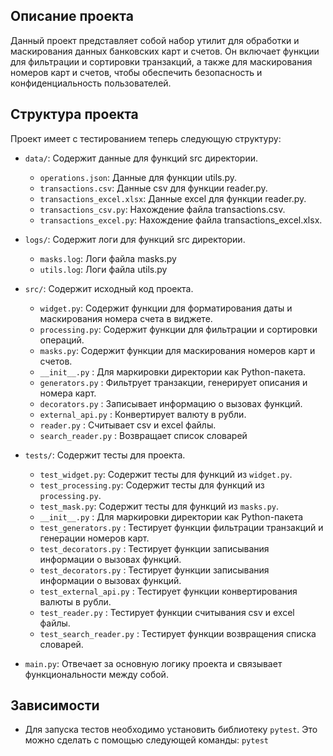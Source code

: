 ## Описание проекта

Данный проект представляет собой набор утилит для обработки и маскирования данных банковских карт и счетов. Он включает функции для фильтрации и сортировки транзакций, а также для маскирования номеров карт и счетов, чтобы обеспечить безопасность и конфиденциальность пользователей.



## Структура проекта

Проект имеет c тестированием теперь следующую структуру:

-   `data/`: Содержит данные для функций src директории.
    -   `operations.json`: Данные для функции utils.py.
    -   `transactions.csv`: Данные csv для функции reader.py.
    -   `transactions_excel.xlsx`: Данные excel для функции reader.py.
    -   `transactions_csv.py`: Нахождение файла transactions.csv.
    -   `transactions_excel.py`: Нахождение файла transactions_excel.xlsx.
    

-   `logs/`: Содержит логи для функций src директории.
    -   `masks.log`: Логи файла masks.py
    -   `utils.log`: Логи файла utils.py


-   `src/`: Содержит исходный код проекта.
    -   `widget.py`: Содержит функции для форматирования даты и маскирования номера счета в виджете.
    -   `processing.py`: Содержит функции для фильтрации и сортировки операций.
    -   `masks.py`: Содержит функции для маскирования номеров карт и счетов.
    - `__init__.py` : Для маркировки директории как Python-пакета.
    - `generators.py` : Фильтрует транзакции, генерирует описания и номера карт.
    - `decorators.py` : Записывает информацию о вызовах функций.
    - `external_api.py` : Конвертирует валюту в рубли.
    - `reader.py` : Считывает csv и excel файлы.
    - `search_reader.py` : Возвращает список словарей


-   `tests/`: Содержит тесты для проекта.
    -   `test_widget.py`: Содержит тесты для функций из `widget.py`.
    -   `test_processing.py`: Содержит тесты для функций из `processing.py`.
    -   `test_mask.py`: Содержит тесты для функций из `masks.py`.
    -   `__init__.py` : Для маркировки директории как Python-пакета
    -   `test_generators.py` : Тестирует функции фильтрации транзакций и генерации номеров карт.
    -   `test_decorators.py` : Тестирует функции записывания информации о вызовах функций.
    -   `test_decorators.py` : Тестирует функции записывания информации о вызовах функций.
    -   `test_external_api.py` : Тестирует функции конвертирования валюты в рубли.
    -   `test_reader.py` : Тестирует функции cчитывания csv и excel файлы.
    -   `test_search_reader.py` : Тестирует функции возвращения списка словарей.


-   `main.py`: Отвечает за основную логику проекта и связывает функциональности между собой.

## Зависимости

- Для запуска тестов необходимо установить библиотеку `pytest`. Это можно сделать с помощью следующей команды: `pytest`

